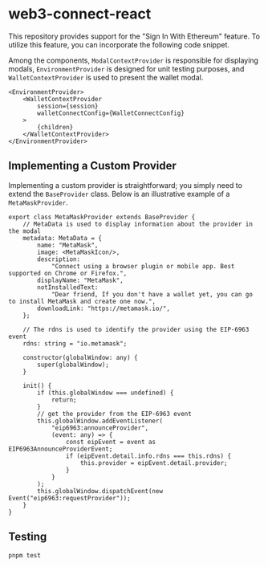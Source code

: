 # web3-connect-react

This repository provides support for the "Sign In With Ethereum" feature. To utilize this feature, you can incorporate
the following code snippet.

Among the components, `ModalContextProvider` is responsible for displaying modals, `EnvironmentProvider` is designed for
unit testing purposes, and `WalletContextProvider` is used to present the wallet modal.

```tsx
<EnvironmentProvider>
    <WalletContextProvider
        session={session}
        walletConnectConfig={WalletConnectConfig}
    >
        {children}
    </WalletContextProvider>
</EnvironmentProvider>
```

## Implementing a Custom Provider

Implementing a custom provider is straightforward; you simply need to extend the `BaseProvider` class. Below is an
illustrative example of a `MetaMaskProvider`.

```tsx
export class MetaMaskProvider extends BaseProvider {
    // MetaData is used to display information about the provider in the modal
    metadata: MetaData = {
        name: "MetaMask",
        image: <MetaMaskIcon/>,
        description:
            "Connect using a browser plugin or mobile app. Best supported on Chrome or Firefox.",
        displayName: "MetaMask",
        notInstalledText:
            "Dear friend, If you don't have a wallet yet, you can go to install MetaMask and create one now.",
        downloadLink: "https://metamask.io/",
    };

    // The rdns is used to identify the provider using the EIP-6963 event
    rdns: string = "io.metamask";

    constructor(globalWindow: any) {
        super(globalWindow);
    }

    init() {
        if (this.globalWindow === undefined) {
            return;
        }
        // get the provider from the EIP-6963 event
        this.globalWindow.addEventListener(
            "eip6963:announceProvider",
            (event: any) => {
                const eipEvent = event as EIP6963AnnounceProviderEvent;
                if (eipEvent.detail.info.rdns === this.rdns) {
                    this.provider = eipEvent.detail.provider;
                }
            }
        );
        this.globalWindow.dispatchEvent(new Event("eip6963:requestProvider"));
    }
}
```

## Testing

```bash
pnpm test
```
